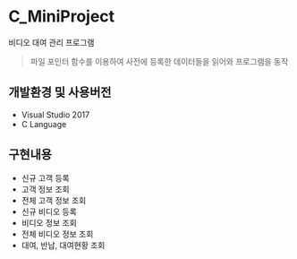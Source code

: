 # C_MiniProject
비디오 대여 관리 프로그램
> 파일 포인터 함수를 이용하여 사전에 등록한 데이터들을 읽어와 프로그램을 동작

## 개발환경 및 사용버전
- Visual Studio 2017
- C Language

## 구현내용
- 신규 고객 등록
- 고객 정보 조회
- 전체 고객 정보 조회
- 신규 비디오 등록
- 비디오 정보 조회
- 전체 비디오 정보 조회
- 대여, 반납, 대여현황 조회

